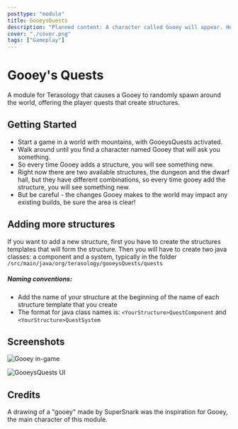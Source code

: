 ```yaml
---
posttype: "module" 
title: GooeysQuests
description: "Planned content: A character called Gooey will appear. He offers you exciting and dangerous quests. However, be warned: He might modify your world... and not in a way you like!"
cover: "./cover.png"
tags: ["Gameplay"]
---
```

#  Gooey's Quests

A module for Terasology that causes a Gooey to randomly spawn around the world, offering the player quests that create structures.

## Getting Started

- Start a game in a world with mountains, with GooeysQuests activated.
- Walk around until you find a character named Gooey that will ask you something.
- So every time Gooey adds a structure, you will see something new.
- Right now there are two available structures, the dungeon and the dwarf hall, but they have different combinations, so every time gooey add the structure, you will see something new.
- But be careful - the changes Gooey makes to the world may impact any existing builds, be sure the area is clear!

## Adding more structures

If you want to add a new structure, first you have to create the structures templates that will form the structure. Then you will have to create two java classes: a component and a system, typically in the folder `/src/main/java/org/terasology/gooeysQuests/quests`

##### Naming conventions:
- Add the name of your structure at the beginning of the name of each structure template that you create
- The format for java class names is: `<YourStructure>QuestComponent` and `<YourStructure>QuestSystem`

## Screenshots

![Gooey in-game](https://user-images.githubusercontent.com/33598488/34733694-92fda2b6-f569-11e7-9d65-a324abc9c5f2.jpg)

![GooeysQuests UI](https://user-images.githubusercontent.com/33598488/34733696-9530241e-f569-11e7-97ad-9e973f0647b6.jpg)

## Credits

A drawing of a "gooey" made by SuperSnark was the inspiration for Gooey, the main character of this module.

